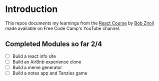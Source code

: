 # Introduction

This repos documents my learnings from the [React Course](https://www.youtube.com/watch?v=bMknfKXIFA8&t=6097s)
by [Bob Ziroll](https://www.linkedin.com/in/bobziroll/) made available on
Free Code Camp's  YouTube channel.


## Completed Modules so far 2/4

- [ ] Build a react info site
- [ ] Build an AirBnb experience clone
- [ ] Build a meme generator
- [ ] Build a notes app and Tenzies game